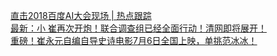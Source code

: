   
[直击2018百度AI大会现场 | 热点跟踪](http://www.dianyue.me/archives/615/smj9tfg6waqb0oqv/)  
[最新：小 崔再次开炮！联合调查组已经全面行动！清网即将展开！](http://www.dianyue.me/archives/950/6mi639fndtwznn5d/)  
[重磅！崔永元自编自导史诗电影7月6日全国上映，单挑范冰冰！](http://www.dianyue.me/archives/941/dbgq8beilh1tu5ax/)